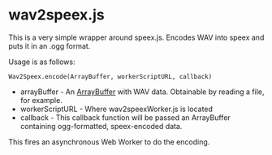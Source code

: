 # wav2speex.js

This is a very simple wrapper around speex.js. Encodes WAV into speex and puts it in an .ogg format.

Usage is as follows:

`Wav2Speex.encode(ArrayBuffer, workerScriptURL, callback)`

* arrayBuffer - An [ArrayBuffer](https://developer.mozilla.org/en-US/docs/Web/JavaScript/Reference/Global_Objects/ArrayBuffer) with WAV data. Obtainable by reading a file, for example.
* workerScriptURL - Where wav2speexWorker.js is located
* callback - This callback function will be passed an ArrayBuffer containing ogg-formatted, speex-encoded data.

This fires an asynchronous Web Worker to do the encoding.

